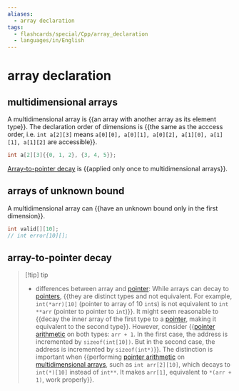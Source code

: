 ```yaml
---
aliases:
  - array declaration
tags:
  - flashcards/special/Cpp/array_declaration
  - languages/in/English
---
```


# array declaration

## multidimensional arrays

A multidimensional array is {{an array with another array as its element type}}. The declaration order of dimensions is {{the same as the acccess order, i.e. `int a[2][3]` means `a[0][0], a[0][1], a[0][2], a[1][0], a[1][1], a[1][2]` are accessible}}. <!--SR:!2024-02-03,92,310!2024-12-31,342,330-->

```Cpp
int a[2][3]{{0, 1, 2}, {3, 4, 5}};
```

[Array-to-pointer decay](#array-to-pointer%20decay) is {{applied only once to multidimensional arrays}}. <!--SR:!2024-01-26,84,310-->

## arrays of unknown bound

A multidimensional array can {{have an unknown bound only in the first dimension}}. <!--SR:!2024-01-30,88,310-->

```Cpp
int valid[][10];
// int error[10][];
```

## array-to-pointer decay

> [!tip] tip
>
> - differences between array and [pointer](pointer%20declaration.md): While arrays can decay to [pointers](pointer%20declaration.md), {{they are distinct types and not equivalent. For example, `int(*arr)[10]` (pointer to array of 10 `int`s) is not equivalent to `int **arr` (pointer to pointer to `int`)}}. It might seem reasonable to {{decay the inner array of the first type to a [pointer](pointer%20declaration.md), making it equivalent to the second type}}. However, consider {{[pointer arithmetic](../../general/pointer%20arithmetic.md) on both types: `arr + 1`. In the first case, the address is incremented by `sizeof(int[10])`. But in the second case, the address is incremented by `sizeof(int*)`}}. The distinction is important when {{performing [pointer arithmetic](../../general/pointer%20arithmetic.md) on [multidimensional arrays](#multidimensional%20arrays), such as `int arr[2][10]`, which decays to `int(*)[10]` instead of `int**`. It makes `arr[1]`, equivalent to `*(arr + 1)`, work properly}}. <!--SR:!2024-04-18,94,292!2024-02-08,15,313!2024-02-11,18,313!2024-02-11,18,313-->
